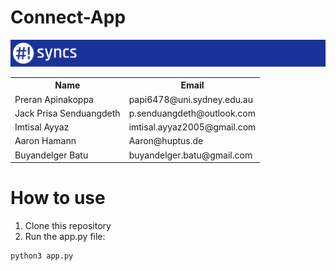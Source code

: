 # Connect-App

<img src="./docs/assets/syncs_banner.png">

<table>
<tr>
<th>Name</th>
<th>Email</th>
</tr>
<tr>
<td>Preran Apinakoppa</td>
<td>papi6478@uni.sydney.edu.au</td>
</tr>
<tr>
<td>Jack Prisa Senduangdeth</td>
<td>p.senduangdeth@outlook.com</td>
</tr>
<tr>
<td>Imtisal Ayyaz</td>
<td>imtisal.ayyaz2005@gmail.com</td>
</tr>
<tr>
<td>Aaron Hamann</td>
<td>Aaron@huptus.de</td>
</tr>
<tr>
<td>Buyandelger Batu</td>
<td>buyandelger.batu@gmail.com</td>
</tr>
</table>

# How to use
1. Clone this repository
2. Run the app.py file:

```Bash
python3 app.py
```
